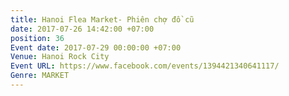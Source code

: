 ```yaml
---
title: Hanoi Flea Market- Phiên chợ đồ cũ
date: 2017-07-26 14:42:00 +07:00
position: 36
Event date: 2017-07-29 00:00:00 +07:00
Venue: Hanoi Rock City
Event URL: https://www.facebook.com/events/1394421340641117/
Genre: MARKET
---
```


